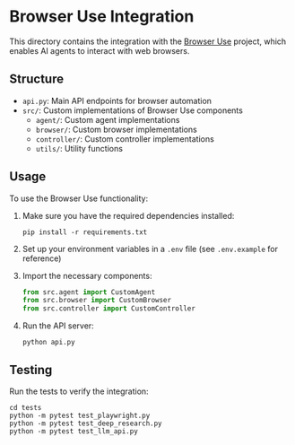 # Browser Use Integration

This directory contains the integration with the [Browser Use](https://github.com/browser-use/web-ui) project, which enables AI agents to interact with web browsers.

## Structure

- `api.py`: Main API endpoints for browser automation
- `src/`: Custom implementations of Browser Use components
  - `agent/`: Custom agent implementations
  - `browser/`: Custom browser implementations
  - `controller/`: Custom controller implementations
  - `utils/`: Utility functions

## Usage

To use the Browser Use functionality:

1. Make sure you have the required dependencies installed:
   ```
   pip install -r requirements.txt
   ```

2. Set up your environment variables in a `.env` file (see `.env.example` for reference)

3. Import the necessary components:
   ```python
   from src.agent import CustomAgent
   from src.browser import CustomBrowser
   from src.controller import CustomController
   ```

4. Run the API server:
   ```
   python api.py
   ```

## Testing

Run the tests to verify the integration:

```
cd tests
python -m pytest test_playwright.py
python -m pytest test_deep_research.py
python -m pytest test_llm_api.py
``` 
